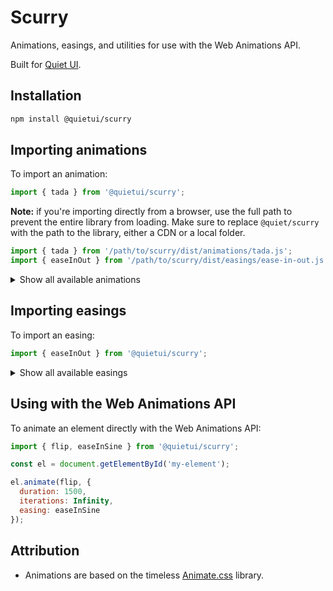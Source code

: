 # Scurry

Animations, easings, and utilities for use with the Web Animations API.

Built for [Quiet UI](https://quietui.org/).

## Installation

```bash
npm install @quietui/scurry
```

## Importing animations

To import an animation:

```js
import { tada } from '@quietui/scurry';
```

**Note:** if you're importing directly from a browser, use the full path to prevent the entire library from loading. Make sure to replace `@quiet/scurry` with the path to the library, either a CDN or a local folder.

```js
import { tada } from '/path/to/scurry/dist/animations/tada.js';
import { easeInOut } from '/path/to/scurry/dist/easings/ease-in-out.js';
```

<details>
  <summary>Show all available animations</summary>
  <ul>
    <li>back-in-down</li>
    <li>back-in-left</li>
    <li>back-in-right</li>
    <li>back-in-up</li>
    <li>back-out-down</li>
    <li>back-out-left</li>
    <li>back-out-right</li>
    <li>back-out-up</li>
    <li>bounce-in-down</li>
    <li>bounce-in-left</li>
    <li>bounce-in-right</li>
    <li>bounce-in-up</li>
    <li>bounce-in</li>
    <li>bounce-out-down</li>
    <li>bounce-out-left</li>
    <li>bounce-out-right</li>
    <li>bounce-out-up</li>
    <li>bounce-out</li>
    <li>bounce</li>
    <li>fade-in-bottom-left</li>
    <li>fade-in-bottom-right</li>
    <li>fade-in-down-big</li>
    <li>fade-in-down</li>
    <li>fade-in-left-big</li>
    <li>fade-in-left</li>
    <li>fade-in-right-big</li>
    <li>fade-in-right</li>
    <li>fade-in-top-left</li>
    <li>fade-in-top-right</li>
    <li>fade-in-up-big</li>
    <li>fade-in-up</li>
    <li>fade-in</li>
    <li>fade-out-bottom-left</li>
    <li>fade-out-bottom-right</li>
    <li>fade-out-down-big</li>
    <li>fade-out-down</li>
    <li>fade-out-left-big</li>
    <li>fade-out-left</li>
    <li>fade-out-right-big</li>
    <li>fade-out-right</li>
    <li>fade-out-top-left</li>
    <li>fade-out-top-right</li>
    <li>fade-out-up-big</li>
    <li>fade-out-up</li>
    <li>fade-out</li>
    <li>flash</li>
    <li>flip-in-x</li>
    <li>flip-in-y</li>
    <li>flip-out-x</li>
    <li>flip-out-y</li>
    <li>flip</li>
    <li>head-shake</li>
    <li>heart-beat</li>
    <li>hinge</li>
    <li>jack-in-the-box</li>
    <li>jello</li>
    <li>light-speed-in-left</li>
    <li>light-speed-in-right</li>
    <li>light-speed-out-left</li>
    <li>light-speed-out-right</li>
    <li>pulse</li>
    <li>roll-in</li>
    <li>roll-out</li>
    <li>rotate-in-down-left</li>
    <li>rotate-in-down-right</li>
    <li>rotate-in-up-left</li>
    <li>rotate-in-up-right</li>
    <li>rotate-in</li>
    <li>rotate-out-down-left</li>
    <li>rotate-out-down-right</li>
    <li>rotate-out-up-left</li>
    <li>rotate-out-up-right</li>
    <li>rotate-out</li>
    <li>rubber-band</li>
    <li>shake-x</li>
    <li>shake-y</li>
    <li>shake</li>
    <li>slide-in-down</li>
    <li>slide-in-left</li>
    <li>slide-in-right</li>
    <li>slide-in-up</li>
    <li>slide-out-down</li>
    <li>slide-out-left</li>
    <li>slide-out-right</li>
    <li>slide-out-up</li>
    <li>swing</li>
    <li>tada</li>
    <li>wobble</li>
    <li>zoom-in-down</li>
    <li>zoom-in-left</li>
    <li>zoom-in-right</li>
    <li>zoom-in-up</li>
    <li>zoom-in</li>
    <li>zoom-out-down</li>
    <li>zoom-out-left</li>
    <li>zoom-out-right</li>
    <li>zoom-out-up</li>
    <li>zoom-out</li>
  </ul>
</details>

## Importing easings

To import an easing:

```js
import { easeInOut } from '@quietui/scurry';
```

<details>
  <summary>Show all available easings</summary>
  <ul>
    <li>ease-in-sine</li>
    <li>ease-out-sine</li>
    <li>ease-in-out-sine</li>
    <li>ease-in-quad</li>
    <li>ease-out-quad</li>
    <li>ease-in-out-quad</li>
    <li>ease-in-cubic</li>
    <li>ease-out-cubic</li>
    <li>ease-in-out-cubic</li>
    <li>ease-in-quart</li>
    <li>ease-out-quart</li>
    <li>ease-in-out-quart</li>
    <li>ease-in-quint</li>
    <li>ease-out-quint</li>
    <li>ease-in-out-quint</li>
    <li>ease-in-expo</li>
    <li>ease-out-expo</li>
    <li>ease-in-out-expo</li>
    <li>ease-in-circ</li>
    <li>ease-out-circ</li>
    <li>ease-in-out-circ</li>
    <li>ease-in-back</li>
    <li>ease-out-back</li>
    <li>ease-in-out-back</li>
  </ul>  
</details>

## Using with the Web Animations API

To animate an element directly with the Web Animations API:

```js
import { flip, easeInSine } from '@quietui/scurry';

const el = document.getElementById('my-element');

el.animate(flip, {
  duration: 1500,
  iterations: Infinity,
  easing: easeInSine
});
```

## Attribution

- Animations are based on the timeless [Animate.css](https://animate.style/) library.
